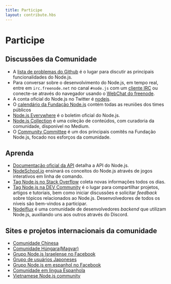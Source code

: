 ```yaml
---
title: Participe
layout: contribute.hbs
---
```


# Participe

## Discussões da Comunidade

- A [lista de problemas do Github](https://github.com/nodejs/node/issues) é o lugar para discutir as principais funcionalidades do Node.js.
- Para conversar sobre o desenvolvimento do Node.js, em tempo real, entre em  `irc.freenode.net` no canal `#node.js` com um [cliente IRC](https://en.wikipedia.org/wiki/Comparison_of_Internet_Relay_Chat_clients) ou conecte-se através do navegador usando o [WebChat do freenode](https://webchat.freenode.net/#node.js).
- A conta oficial do Node.js no Twitter é [nodejs](https://twitter.com/nodejs).
- O [calendário da Fundação Node.js](https://nodejs.org/calendar) contém todas as reuniões dos times públicos
- [Node.js Everywhere](https://newsletter.nodejs.org) é o boletim oficial do Node.js.
- [Node.js Collection](https://medium.com/the-node-js-collection) é uma coleção de conteúdos, com curadoria da comunidade, disponível no Medium.
- O [Community Committee](https://github.com/nodejs/community-committee) é um dos principais comitês na Fundação Node.js, focado nos esforços da comunidade.


## Aprenda

- [Documentação oficial da API](/api/) detalha a API do Node.js.
- [NodeSchool.io](http://nodeschool.io) ensinará os conceitos do Node.js através de jogos interativos em linha de comando.
- [Tag Node.js no Stack Overflow](http://stackoverflow.com/questions/tagged/node.js) coleta novas informações todos os dias.
- [Tag Node.js na DEV Community](https://dev.to/t/node) é o lugar para compartilhar projetos, artigos e tutoriais, bem como iniciar discussões e solicitar _feedback_ sobre tópicos relacionados ao Node.js. Desenvolvedores de todos os níveis são bem-vindos a participar.
- [Nodeiflux](https://discordapp.com/invite/vUsrbjd) é uma comunidade de desenvolvedores _backend_ que utilizam Node.js, auxiliando uns aos outros através do Discord.

## Sites e projetos internacionais da comunidade

- [Comunidade Chinesa](http://cnodejs.org)
- [Comunidade Húngara(Magyar)](http://nodehun.blogspot.com/)
- [Grupo Node.js Israelense no Facebook](https://www.facebook.com/groups/node.il/)
- [Grupo de usuários Japoneses](http://nodejs.jp/)
- [Grupo Node.js em espanhol no Facebook](https://www.facebook.com/groups/node.es/)
- [Comunidade em lingua Espanhola](http://nodehispano.com)
- [Vietnamese Node.js community](https://www.facebook.com/nodejs.vn/)
